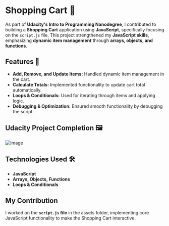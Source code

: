 # **Shopping Cart** 🛒

As part of **Udacity's Intro to Programming Nanodegree**, I contributed to building a **Shopping Cart** application using **JavaScript**, specifically focusing on the `script.js` file. This project strengthened my **JavaScript skills**, emphasizing **dynamic item management** through **arrays, objects, and functions**.

## **Features** 🚀
- **Add, Remove, and Update Items:** Handled dynamic item management in the cart.
- **Calculate Totals:** Implemented functionality to update cart total automatically.
- **Loops & Conditionals:** Used for iterating through items and applying logic.
- **Debugging & Optimization:** Ensured smooth functionality by debugging the script.

## **Udacity Project Completion** 🖼️
![image](https://github.com/user-attachments/assets/6c03a074-f34b-4534-97ca-9e966a65dad9)

## **Technologies Used** 🛠️
- **JavaScript**  
- **Arrays, Objects, Functions**  
- **Loops & Conditionals**  

## **My Contribution**
I worked on the **`script.js` file** in the assets folder, implementing core JavaScript functionality to make the Shopping Cart interactive.
